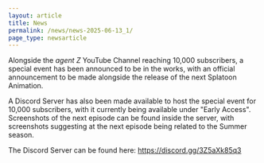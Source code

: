 ```yaml
---
layout: article
title: News
permalink: /news/news-2025-06-13_1/
page_type: newsarticle
---
```


Alongside the *agent Z* YouTube Channel reaching 10,000 subscribers, a special event has been announced to be in the works, with an official announcement to be made alongside the release of the next Splatoon Animation.

A Discord Server has also been made available to host the special event for 10,000 subscribers, with it currently being available under "Early Access". Screenshots of the next episode can be
found inside the server, with screenshots suggesting at the next episode being related to the Summer season.

The Discord Server can be found here: https://discord.gg/3Z5aXk85q3

